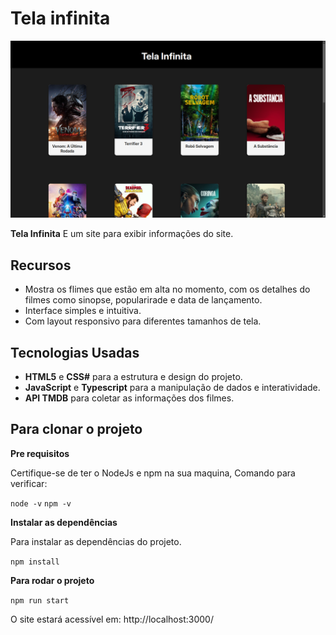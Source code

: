 # Tela infinita

![](./assets/Home-screen-image.png)

**Tela Infinita** E um site para exibir informações do site.

## Recursos

- Mostra os flimes que estão em alta no momento, com os detalhes do filmes como sinopse, popularirade e data de lançamento.
- Interface simples e intuitiva.
- Com layout responsivo para diferentes tamanhos de tela.

## Tecnologias Usadas

- **HTML5** e **CSS#** para a estrutura e design do projeto.
- **JavaScript** e **Typescript** para a manipulação de dados e interatividade.
- **API TMDB** para coletar as informações dos filmes.

## Para clonar o projeto

**Pre requisitos**

Certifique-se de ter o NodeJs e npm na sua maquina, Comando para verificar: 

`node -v`
`npm -v`

**Instalar as dependências**

Para instalar as dependências do projeto.

`npm install`

**Para rodar o projeto**

`npm run start`

O site estará acessível em: http://localhost:3000/